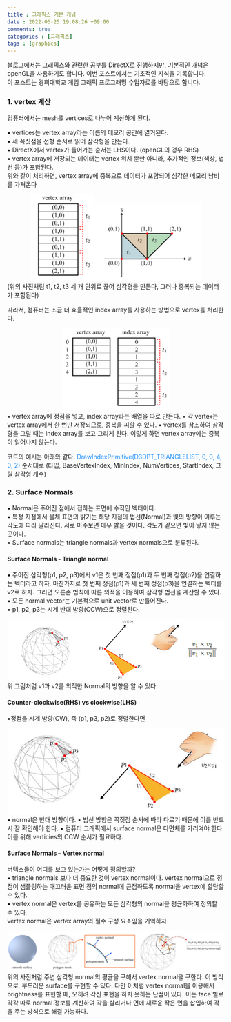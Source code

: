 ```yaml
---
title : 그래픽스 기본 개념
date : 2022-06-25 19:08:26 +09:00
comments: true
categories : [그래픽스]
tags : [graphics]
---
```


블로그에서는 그래픽스와 관련한 공부를 DirectX로 진행하지만, 기본적인 개념은 openGL을 사용하기도 합니다. 이번 포스트에서는 기초적인 지식을 기록합니다.  
이 포스트는 경희대학교 게임 그래픽 프로그래밍 수업자료를 바탕으로 합니다.  



### 1. vertex 계산
컴퓨터에서는 mesh를 vertices로 나누어 계산하게 된다.

▪ vertices는 vertex array라는 이름의 메모리 공간에 열거된다.  
▪ 세 꼭짓점을 선형 순서로 읽어 삼각형을 만든다.  
▪ DirectX에서 vertex가 들어가는 순서는 LHS이다. (openGL의 경우 RHS)  
▪ vertex array에 저장되는 데이터는 vertex 위치 뿐만 아니라, 추가적인 정보(색상, 법선 등)가 포함된다.  
위와 같이 처리하면, vertex array에 중복으로 데이터가 포함되어 심각한 메모리 낭비를 가져온다
<center><img src="/assets/img/posts/graphics/그림1.png" width="150"/><img src="/assets/img/posts/graphics/그림2.png" width="250"/></center>
(위의 사진처럼 t1, t2, t3 세 개 단위로 끊어 삼각형을 만든다, 그러나 중복되는 데이터가 포함된다)

따라서, 컴퓨터는 조금 더 효율적인 index array를 사용하는 방법으로 vertex를 처리한다.
<center><img src="/assets/img/posts/graphics/그림4.png" width="250"/></center>
▪ vertex array에 정점을 넣고, index array라는 배열을 따로 만든다.  
▪ 각 vertex는 vertex array에서 한 번만 저장되므로, 중복을 피할 수 있다.  
▪ vertex를 참조하여 삼각형을 그릴 때는 index array를 보고 그리게 된다. 이렇게 하면 vertex array에는 중복이 일어나지 않는다.  


코드의 예시는 아래와 같다.
<font color='dodgerblue'>DrawIndexPrimitive(D3DPT_TRIANGLELIST, 0, 0, 4, 0, 2)</font>
순서대로 (타입, BaseVertexIndex, MinIndex, NumVertices, StartIndex, 그릴 삼각형 개수)


### 2. Surface Normals
▪ Normal은 주어진 점에서 접하는 표면에 수직인 벡터이다.  
▪ 특정 지점에서 물체 표면의 밝기는 해당 지점의 법선(Normal)과 빛의 방향이 이루는 각도에 따라 달라진다. 서로 마주보면 매우 밝을 것이다. 각도가 같으면 빛이 닿지 않는 곳이다.  
▪ Surface normals는 triangle normals과 vertex normals으로 분류된다.  

#### Surface Normals - Triangle normal
▪ 주어진 삼각형(p1, p2, p3)에서 v1은 첫 번째 정점(p1)과 두 번째 정점(p2)을 연결하는 벡터라고 하자. 마찬가지로 첫 번째 정점(p1)과 세 번째 정점(p3)을 연결하는 벡터를 v2로 하자. 그러면 오른손 법칙에 따른 외적을 이용하여 삼각형 법선을 계산할 수 있다.  
▪ 모든 normal vector는 기본적으로 unit vector로 만들어진다.  
▪ p1, p2, p3는 시계 반대 방향(CCW)으로 정렬된다.  
<center><img src="/assets/img/posts/graphics/그림5.png"/></center>
위 그림처럼 v1과 v2를 외적한 Normal의 방향을 알 수 있다.

#### Counter-clockwise(RHS) vs clockwise(LHS)
▪정점을 시계 방향(CW), 즉 (p1, p3, p2)로 정렬한다면
<center><img src="/assets/img/posts/graphics/그림6.png"/></center>
▪ normal은 반대 방향이다.  
▪ 법선 방향은 꼭짓점 순서에 따라 다르기 때문에 이를 반드시 잘 확인해야 한다.  
▪ 컴퓨터 그래픽에서 surface normal은 다면체를 가리켜야 한다. 이를 위해 verticies의 CCW 순서가 필요하다.  

#### Surface Normals – Vertex normal
버텍스들이 어디를 보고 있는가는 어떻게 정의할까?  
▪ triangle normals 보다 더 중요한 것이 vertex normal이다. vertex normal으로 정점이 샘플링하는 매끄러운 표면 점의 normal에 근접하도록 normal을 vertex에 할당할 수 있다.  
▪ vertex normal은 vertex를 공유하는 모든 삼각형의 normal을 평균화하여 정의할 수 있다.  
vertex normal은 vertex array의 필수 구성 요소임을 기억하자
<center><img src="/assets/img/posts/graphics/그림7.png"/></center>
위의 사진처럼 주변 삼각형 normal의 평균을 구해서 vertex normal을 구한다. 이 방식으로, 부드러운 surface를 구현할 수 있다.  
다만 이처럼 vertex normal을 이용해서 brightness를 표현할 때, 오히려 각진 표현을 하지 못하는 단점이 있다. 이는 face 별로 각각 따로 normal 정보를 계산하여 각을 살리거나 면에 새로운 작은 면을 삽입하여 각을 주는 방식으로 해결 가능하다.